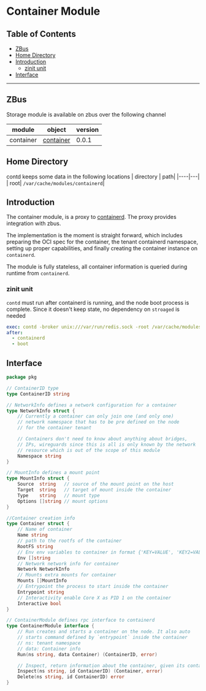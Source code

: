 <h1>Container Module</h1>

<h2> Table of Contents </h2>

- [ZBus](#zbus)
- [Home Directory](#home-directory)
- [Introduction](#introduction)
  - [zinit unit](#zinit-unit)
- [Interface](#interface)

***

## ZBus

Storage module is available on zbus over the following channel

| module | object | version |
|--------|--------|---------|
| container|[container](#interface)| 0.0.1|

## Home Directory

contd keeps some data in the following locations
| directory | path|
|----|---|
| root| `/var/cache/modules/containerd`|

## Introduction

The container module, is a proxy to [containerd](https://github.com/containerd/containerd). The proxy provides integration with zbus.

The implementation is the moment is straight forward, which includes preparing the OCI spec for the container, the tenant containerd namespace,
setting up proper capabilities, and finally creating the container instance on `containerd`.

The module is fully stateless, all container information is queried during runtime from `containerd`.

### zinit unit

`contd` must run after containerd is running, and the node boot process is complete. Since it doesn't keep state, no dependency on `stroaged` is needed

```yaml
exec: contd -broker unix:///var/run/redis.sock -root /var/cache/modules/containerd
after:
  - containerd
  - boot
```

## Interface

```go
package pkg

// ContainerID type
type ContainerID string

// NetworkInfo defines a network configuration for a container
type NetworkInfo struct {
    // Currently a container can only join one (and only one)
    // network namespace that has to be pre defined on the node
    // for the container tenant

    // Containers don't need to know about anything about bridges,
    // IPs, wireguards since this is all is only known by the network
    // resource which is out of the scope of this module
    Namespace string
}

// MountInfo defines a mount point
type MountInfo struct {
    Source  string   // source of the mount point on the host
    Target  string   // target of mount inside the container
    Type    string   // mount type
    Options []string // mount options
}

//Container creation info
type Container struct {
    // Name of container
    Name string
    // path to the rootfs of the container
    RootFS string
    // Env env variables to container in format {'KEY=VALUE', 'KEY2=VALUE2'}
    Env []string
    // Network network info for container
    Network NetworkInfo
    // Mounts extra mounts for container
    Mounts []MountInfo
    // Entrypoint the process to start inside the container
    Entrypoint string
    // Interactivity enable Core X as PID 1 on the container
    Interactive bool
}

// ContainerModule defines rpc interface to containerd
type ContainerModule interface {
    // Run creates and starts a container on the node. It also auto
    // starts command defined by `entrypoint` inside the container
    // ns: tenant namespace
    // data: Container info
    Run(ns string, data Container) (ContainerID, error)

    // Inspect, return information about the container, given its container id
    Inspect(ns string, id ContainerID) (Container, error)
    Delete(ns string, id ContainerID) error
}
```
